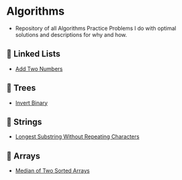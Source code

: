 # Algorithms
- Repository of all Algorithms Practice Problems I do with optimal solutions and descriptions for why and how.

## 🔗 Linked Lists
 - [Add Two Numbers](https://github.com/Gabriel-Gebril/Algorithms/blob/master/Add_Two_Numbers.py)
 
## 🌴 Trees
 - [Invert Binary](https://github.com/Gabriel-Gebril/Algorithms/blob/master/invertBinary.py)

## 🧵 Strings
 - [Longest Substring Without Repeating Characters](https://github.com/Gabriel-Gebril/Algorithms/blob/master/Longest_Substring_NoDupes.py)

## 📜 Arrays
 - [Median of Two Sorted Arrays](https://github.com/Gabriel-Gebril/Algorithms/blob/master/Median_of_Two_Sorted_Arrays.py)
